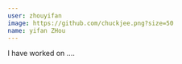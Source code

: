 ```yaml
---
user: zhouyifan
image: https://github.com/chuckjee.png?size=50
name: yifan ZHou
---
```

I have worked on ....
